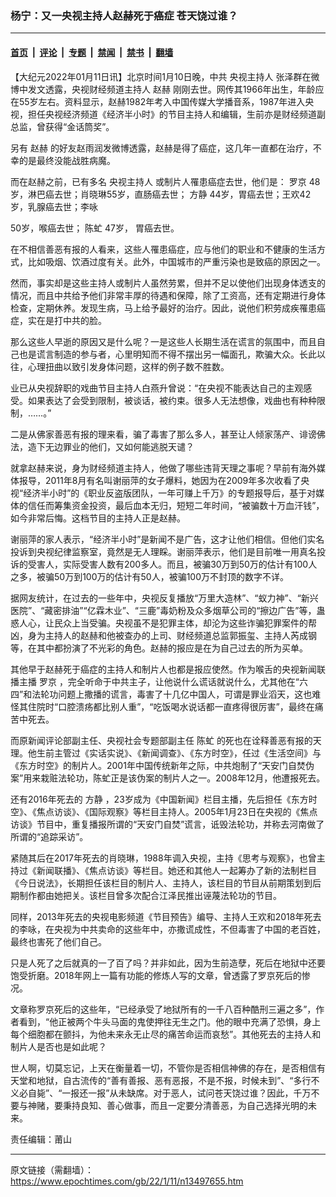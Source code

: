 ### 杨宁：又一央视主持人赵赫死于癌症 苍天饶过谁？

---

#### [首页](../../../..?n13497655) &nbsp;|&nbsp; [评论](../../../../../epoch-comment?n13497655) &nbsp;|&nbsp; [专题](../../../../../epoch-special?n13497655) &nbsp;|&nbsp; [禁闻](../../../../../epoch-news?n13497655) &nbsp;|&nbsp; [禁书](../../../../../books?n13497655) &nbsp;|&nbsp; [翻墙](https://github.com/gfw-breaker/nogfw/blob/master/README.md?n13497655)


<div class="post_content" id="artbody" itemprop="articleBody">
 <!-- article content begin -->
 <p>
  【大纪元2022年01月11日讯】北京时间1月10日晚，中共
  <ok href="https://www.epochtimes.com/gb/tag/%E5%A4%AE%E8%A7%86%E4%B8%BB%E6%8C%81%E4%BA%BA.html">
   央视主持人
  </ok>
  张泽群在微博中发文透露，央视财经频道主持人
  <ok href="https://www.epochtimes.com/gb/tag/%E8%B5%B5%E8%B5%AB.html">
   赵赫
  </ok>
  刚刚去世。网传其1966年出生，年龄应在55岁左右。资料显示，赵赫1982年考入中国传媒大学播音系，1987年进入央视，担任央视经济频道《经济半小时》的节目主持人和编辑，生前亦是财经频道副总监，曾获得“金话筒奖”。
 </p>
 <p>
  另有
  <ok href="https://www.epochtimes.com/gb/tag/%E8%B5%B5%E8%B5%AB.html">
   赵赫
  </ok>
  的好友赵雨润发微博透露，赵赫是得了癌症，这几年一直都在治疗，不幸的是最终没能战胜病魔。
 </p>
 <p>
  而在赵赫之前，已有多名
  <ok href="https://www.epochtimes.com/gb/tag/%E5%A4%AE%E8%A7%86%E4%B8%BB%E6%8C%81%E4%BA%BA.html">
   央视主持人
  </ok>
  或制片人罹患癌症去世，他们是：
  <ok href="https://www.epochtimes.com/gb/tag/%E7%BD%97%E4%BA%AC.html">
   罗京
  </ok>
  48岁，淋巴癌去世；肖晓琳55岁，直肠癌去世；
  <ok href="https://www.epochtimes.com/gb/tag/%E6%96%B9%E9%9D%99.html">
   方静
  </ok>
  44岁，胃癌去世；王欢42岁，乳腺癌去世；李咏
 </p>
 <p>
  50岁，喉癌去世；
  <ok href="https://www.epochtimes.com/gb/tag/%E9%99%88%E8%99%BB.html">
   陈虻
  </ok>
  47岁， 胃癌去世。
 </p>
 <p>
  在不相信善恶有报的人看来，这些人罹患癌症，应与他们的职业和不健康的生活方式，比如吸烟、饮酒过度有关。此外，中国城市的严重污染也是致癌的原因之一。
 </p>
 <p>
  然而，事实却是这些主持人或制片人虽然劳累，但并不足以使他们出现身体透支的情况，而且中共给予他们非常丰厚的待遇和保障，除了工资高，还有定期进行身体检查，定期休养。发现生病，马上给予最好的治疗。因此，说他们积劳成疾罹患癌症，实在是打中共的脸。
 </p>
 <p>
  那么这些人早逝的原因又是什么呢？一是这些人长期生活在谎言的氛围中，而且自己也是谎言制造的参与者，心里明知而不得不摆出另一幅面孔，欺骗大众。长此以往，心理扭曲以致引发身体问题，这样的例子数不胜数。
 </p>
 <p>
  业已从央视辞职的戏曲节目主持人白燕升曾说：“在央视不能表达自己的主观感受。如果表达了会受到限制，被谈话，被约束。很多人无法想像，戏曲也有种种限制，……。”
 </p>
 <p>
  二是从佛家善恶有报的理来看，骗了毒害了那么多人，甚至让人倾家荡产、诽谤佛法，造下无边罪业的他们，又如何能逃脱天谴？
 </p>
 <p>
  就拿赵赫来说，身为财经频道主持人，他做了哪些违背天理之事呢？早前有海外媒体报导，2011年8月有名叫谢丽萍的女子爆料，她因为在2009年多次收看了央视“经济半小时”的《职业反盗版团队，一年可赚上千万》的专题报导后，基于对媒体的信任而筹集资金投资，最后血本无归，短短二年时间，“被骗数十万血汗钱”，如今非常后悔。这档节目的主持人正是赵赫。
 </p>
 <p>
  谢丽萍的家人表示，“经济半小时”是新闻不是广告，这才让他们相信。但他们实名投诉到央视纪律监察室，竟然是无人理睬。谢丽萍表示，他们是目前唯一用真名投诉的受害人，实际受害人数有200多人。而且，被骗30万到50万的估计有100人之多，被骗50万到100万的估计有50人，被骗100万不封顶的数字不详。
 </p>
 <p>
  据网友统计，在过去的一些年中，央视反复播放“万里大造林”、“蚁力神”、“新兴医院”、“藏密排油”“亿霖木业”、“三鹿”毒奶粉及众多烟草公司的“擦边广告”等，蛊惑人心，让民众上当受骗。央视虽不是犯罪主体，却沦为这些诈骗犯罪案件的帮凶，身为主持人的赵赫和他被查办的上司、财经频道总监郭振玺、主持人芮成钢等，在其中都扮演了不光彩的角色。赵赫的报应是在为自己过去的所为买单。
 </p>
 <p>
  其他早于赵赫死于癌症的主持人和制片人也都是报应使然。作为喉舌的央视新闻联播主播
  <ok href="https://www.epochtimes.com/gb/tag/%E7%BD%97%E4%BA%AC.html">
   罗京
  </ok>
  ，完全听命于中共主子，让他说什么谎话就说什么，尤其他在“六四”和法轮功问题上撒播的谎言，毒害了十几亿中国人，可谓是罪业滔天，这也难怪其住院时“口腔溃疡都比别人重”，“吃饭喝水说话都一直疼得很厉害”，最终在痛苦中死去。
 </p>
 <p>
  而原新闻评论部副主任、央视社会专题部副主任
  <ok href="https://www.epochtimes.com/gb/tag/%E9%99%88%E8%99%BB.html">
   陈虻
  </ok>
  的死也在诠释善恶有报的天理。他生前主管过《实话实说》、《新闻调查》、《东方时空》，任过《生活空间》与《东方时空》的制片人。2001年中国传统新年之际，中共炮制了“天安门自焚伪案”用来栽赃法轮功，陈虻正是该伪案的制片人之一。2008年12月，他遭报死去。
 </p>
 <p>
  还有2016年死去的
  <ok href="https://www.epochtimes.com/gb/tag/%E6%96%B9%E9%9D%99.html">
   方静
  </ok>
  ，23岁成为《中国新闻》栏目主播，先后担任《东方时空》、《焦点访谈》、《国际观察》等栏目主持人。2005年1月23日在央视的《焦点访谈》节目中，重复播报所谓的“天安门自焚”谎言，诋毁法轮功，并称去河南做了所谓的“追踪采访”。
 </p>
 <p>
  紧随其后在2017年死去的肖晓琳，1988年调入央视，主持《思考与观察》，也曾主持过《新闻联播》、《焦点访谈》等栏目。她还和其他人一起筹办了新的法制栏目《今日说法》，长期担任该栏目的制片人、主持人，该栏目的节目从前期策划到后期制作都由她把关。该栏目曾多次配合江泽民推出诬蔑法轮功的节目。
 </p>
 <p>
  同样，2013年死去的央视电影频道《节目预告》编导、主持人王欢和2018年死去的李咏，在央视为中共卖命的这些年中，亦撒谎成性，不但毒害了中国的老百姓，最终也害死了他们自己。
 </p>
 <p>
  只是人死了之后就真的一了百了吗？并非如此，因为生前造孽，死后在地狱中还要饱受折磨。2018年网上一篇有功能的修炼人写的文章，曾透露了罗京死后的惨况。
 </p>
 <p>
  文章称罗京死后的这些年，“已经承受了地狱所有的一千八百种酷刑三遍之多”，作者看到，“他正被两个牛头马面的鬼使押往无生之门。他的眼中充满了恐惧，身上每个细胞都在颤抖，为他未来永无止尽的痛苦命运而哀愁”。其他死去的主持人和制片人是否也是如此呢？
 </p>
 <p>
  世人啊，切莫忘记，上天在衡量着一切，不管你是否相信神佛的存在，是否相信有天堂和地狱，自古流传的“善有善报、恶有恶报，不是不报，时候未到”、“多行不义必自毙”、“一报还一报”从未缺席。对于恶人，试问苍天饶过谁？因此，千万不要与神赌，要秉持良知、善心做事，而且一定要分清善恶，为自己选择光明的未来。
 </p>
 <p>
  责任编辑：莆山
 </p>
 <!-- article content end -->
 <div id="below_article_ad">
 </div>
</div>


---

原文链接（需翻墙）：https://www.epochtimes.com/gb/22/1/11/n13497655.htm